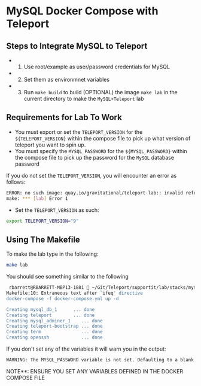 # MySQL Docker Compose with Teleport

## Steps to Integrate MySQL to Teleport

- 1. Use root/example as user/password credentials for MySQL
- 2. Set them as environmnet variables
- 3. Run `make build` to build (OPTIONAL) the image `make lab` in the current directory to make the `MySQL+Teleport` lab

## Requirements for Lab To Work

- You must export or set the `TELEPORT_VERSION` for the `${TELEPORT_VERSION}` within the compose file to pick up what version of teleport you want to spin up.
- You must specify the `MYSQL_PASSWORD` for the `${MYSQL_PASSWORD}` within the compose file to pick up the password for the `MySQL` database password

If you do not set the `TELEPORT_VERSION`, you will encounter an error as follows:

```bash
ERROR: no such image: quay.io/gravitational/teleport-lab:: invalid reference format
make: *** [lab] Error 1
```

- Set the `TELEPORT_VERSION` as such:

```bash
export TELEPORT_VERSION="9"
```

## Using The Makefile

To make the lab type in the following:

```bash
make lab
```

You should see something similar to the following

```bash
 rbarrett@RBARRETT-MBP13-1881  ~/Git/Teleport/supportit/lab/stacks/mysql   Richard-Barrett-patch13  make lab                      ✔  7365  15:50:22
Makefile:10: Extraneous text after `ifeq' directive
docker-compose -f docker-compose.yml up -d

Creating mysql_db_1      ... done
Creating teleport        ... done
Creating mysql_adminer_1    ... done
Creating teleport-bootstrap ... done
Creating term               ... done
Creating openssh            ... done
```

If you don't set any of the variables it will warn you in the output:

```bash
WARNING: The MYSQL_PASSWORD variable is not set. Defaulting to a blank string.
```

NOTE**: ENSURE YOU SET ANY VARIABLES DEFINED IN THE DOCKER COMPOSE FILE
